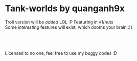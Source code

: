 # Tank-worlds by quanganh9x

Troll version will be *added* LOL :P Featuring in v1/nuts<br>
Some *interesting* features will exist, which dooms your brain :))<br><br><br><br><br>
Licensed to no one, feel free to use my buggy codes :D<br>
